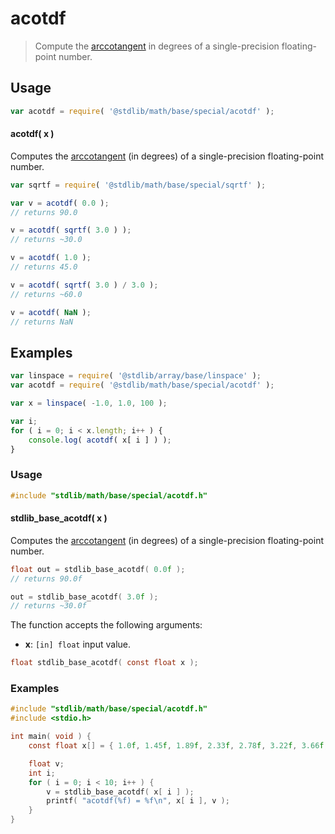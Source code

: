 <!--

@license Apache-2.0

Copyright (c) 2024 The Stdlib Authors.

Licensed under the Apache License, Version 2.0 (the "License");
you may not use this file except in compliance with the License.
You may obtain a copy of the License at

   http://www.apache.org/licenses/LICENSE-2.0

Unless required by applicable law or agreed to in writing, software
distributed under the License is distributed on an "AS IS" BASIS,
WITHOUT WARRANTIES OR CONDITIONS OF ANY KIND, either express or implied.
See the License for the specific language governing permissions and
limitations under the License.

-->

# acotdf

> Compute the [arccotangent][arccotangent] in degrees of a single-precision floating-point number.

<section class="usage">

## Usage

```javascript
var acotdf = require( '@stdlib/math/base/special/acotdf' );
```

#### acotdf( x )

Computes the [arccotangent][arccotangent] (in degrees) of a single-precision floating-point number.

```javascript
var sqrtf = require( '@stdlib/math/base/special/sqrtf' );

var v = acotdf( 0.0 );
// returns 90.0

v = acotdf( sqrtf( 3.0 ) );
// returns ~30.0

v = acotdf( 1.0 );
// returns 45.0

v = acotdf( sqrtf( 3.0 ) / 3.0 );
// returns ~60.0

v = acotdf( NaN );
// returns NaN
```

</section>

<!-- /.usage -->

<section class="examples">

## Examples

<!-- eslint no-undef: "error" -->

```javascript
var linspace = require( '@stdlib/array/base/linspace' );
var acotdf = require( '@stdlib/math/base/special/acotdf' );

var x = linspace( -1.0, 1.0, 100 );

var i;
for ( i = 0; i < x.length; i++ ) {
    console.log( acotdf( x[ i ] ) );
}
```

</section>

<!-- /.examples -->

<!-- C usage documentation. -->

<section class="usage">

### Usage

```c
#include "stdlib/math/base/special/acotdf.h"
```

#### stdlib_base_acotdf( x )

Computes the [arccotangent][arccotangent] (in degrees) of a single-precision floating-point number.

```c
float out = stdlib_base_acotdf( 0.0f );
// returns 90.0f

out = stdlib_base_acotdf( 3.0f );
// returns ~30.0f
```

The function accepts the following arguments:

-   **x**: `[in] float` input value.

```c
float stdlib_base_acotdf( const float x );
```

</section>

<!-- /.usage -->

<!-- C API usage notes. Make sure to keep an empty line after the `section` element and another before the `/section` close. -->

<section class="notes">

</section>

<!-- /.notes -->

<!-- C API usage examples. -->

<section class="examples">

### Examples

```c
#include "stdlib/math/base/special/acotdf.h"
#include <stdio.h>

int main( void ) {
    const float x[] = { 1.0f, 1.45f, 1.89f, 2.33f, 2.78f, 3.22f, 3.66f, 4.11f, 4.55f, 5.0f };

    float v;
    int i;
    for ( i = 0; i < 10; i++ ) {
        v = stdlib_base_acotdf( x[ i ] );
        printf( "acotdf(%f) = %f\n", x[ i ], v );
    }
}
```

</section>

<!-- /.examples -->

</section>

<!-- /.c -->

<!-- Section for related `stdlib` packages. Do not manually edit this section, as it is automatically populated. -->

<section class="related">

</section>

<!-- /.related -->

<!-- Section for all links. Make sure to keep an empty line after the `section` element and another before the `/section` close. -->

<section class="links">

[arccotangent]: https://en.wikipedia.org/wiki/Inverse_trigonometric_functions

<!-- <related-links> -->

<!-- </related-links> -->

</section>

<!-- /.links -->
